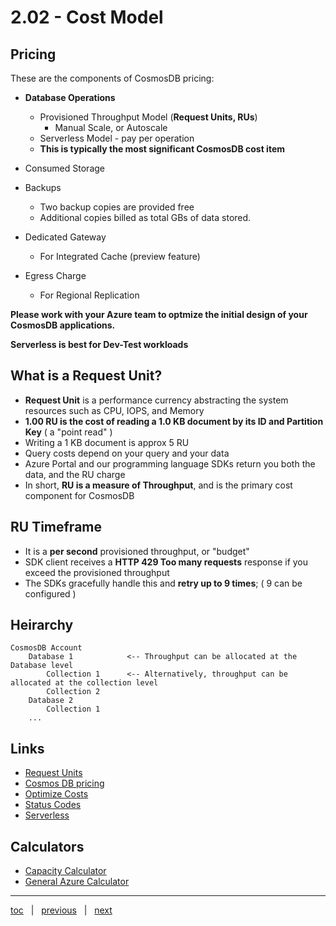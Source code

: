 # 2.02 - Cost Model

## Pricing

These are the components of CosmosDB pricing:

- **Database Operations**
  - Provisioned Throughput Model (**Request Units, RUs**)
    - Manual Scale, or Autoscale
  - Serverless Model - pay per operation
  - **This is typically the most significant CosmosDB cost item**

- Consumed Storage

- Backups
  - Two backup copies are provided free
  - Additional copies billed as total GBs of data stored. 

- Dedicated Gateway
  - For Integrated Cache (preview feature)

- Egress Charge
  - For Regional Replication

**Please work with your Azure team to optmize the initial design of your CosmosDB applications.**

**Serverless is best for Dev-Test workloads**


## What is a Request Unit?

- **Request Unit** is a performance currency abstracting the system resources such as CPU, IOPS, and Memory 
- **1.00 RU is the cost of reading a 1.0 KB document by its ID and Partition Key** ( a "point read" )
- Writing a 1 KB document is approx 5 RU
- Query costs depend on your query and your data
- Azure Portal and our programming language SDKs return you both the data, and the RU charge
- In short, **RU is a measure of Throughput**, and is the primary cost component for CosmosDB

## RU Timeframe

- It is a **per second** provisioned throughput, or "budget"
- SDK client receives a **HTTP 429 Too many requests** response if you exceed the provisioned throughput
- The SDKs gracefully handle this and **retry up to 9 times**; ( 9 can be configured )

## Heirarchy

```
CosmosDB Account
    Database 1            <-- Throughput can be allocated at the Database level
        Collection 1      <-- Alternatively, throughput can be allocated at the collection level
        Collection 2
    Database 2
        Collection 1
    ...
```

## Links

- [Request Units](https://docs.microsoft.com/en-us/azure/cosmos-db/request-units)
- [Cosmos DB pricing](https://azure.microsoft.com/en-us/pricing/details/cosmos-db/)
- [Optimize Costs](https://docs.microsoft.com/en-us/azure/cosmos-db/plan-manage-costs)
- [Status Codes](https://docs.microsoft.com/en-us/rest/api/cosmos-db/http-status-codes-for-cosmosdb) 
- [Serverless](https://docs.microsoft.com/en-us/azure/cosmos-db/serverless)

## Calculators

- [Capacity Calculator](https://cosmos.azure.com/capacitycalculator/)
- [General Azure Calculator](https://azure.microsoft.com/en-us/pricing/calculator/)

---

[toc](0_table_of_contents.md) &nbsp; |  &nbsp; [previous](2_01_cosmosdb_apis.md) &nbsp; | &nbsp; [next](0_table_of_contents.md) &nbsp;
